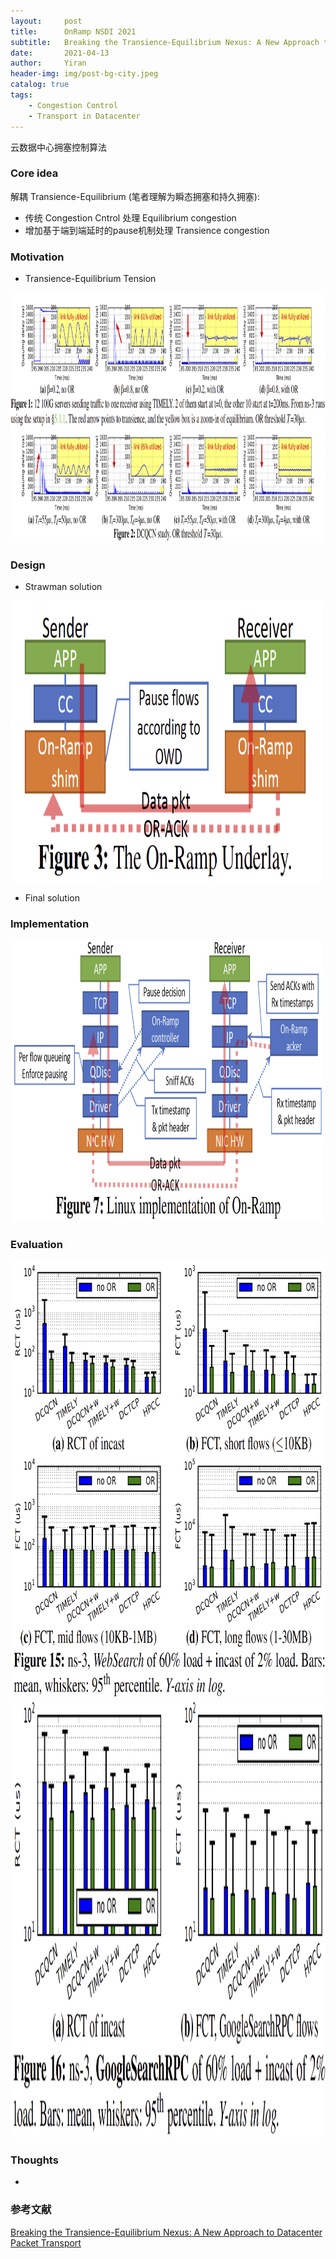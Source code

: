```yaml
---
layout:     post
title:      OnRamp NSDI 2021
subtitle:   Breaking the Transience-Equilibrium Nexus: A New Approach to Datacenter Packet Transport
date:       2021-04-13
author:     Yiran
header-img: img/post-bg-city.jpeg
catalog: true
tags:
    - Congestion Control
    - Transport in Datacenter
---
```


云数据中心拥塞控制算法

### Core idea

解耦 Transience-Equilibrium (笔者理解为瞬态拥塞和持久拥塞):

- 传统 Congestion Cntrol 处理 Equilibrium congestion
- 增加基于端到端延时的pause机制处理 Transience congestion


### Motivation

- Transience-Equilibrium Tension

<img width="800" height="400" src="/img/post-onramp-1.png"/>



### Design


- Strawman solution
<img width="500" height="450" src="/img/post-onramp-2.png"/>


- Final solution


### Implementation 

<img width="500" height="450" src="/img/post-onramp-3.png"/>


### Evaluation


<img width="800" height="700" src="/img/post-onramp-4.png"/>

<img width="800" height="700" src="/img/post-onramp-5.png"/>

  

### Thoughts

- 



### 参考文献

[Breaking the Transience-Equilibrium Nexus: A New Approach to Datacenter Packet Transport](https://www.usenix.org/system/files/nsdi21-liu.pdf)





